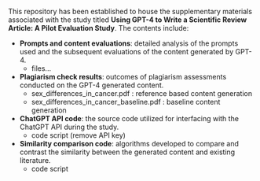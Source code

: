 This repository has been established to house the supplementary materials associated with the study titled **Using GPT-4 to Write a Scientific Review Article: A Pilot Evaluation Study**. The contents include:

* **Prompts and content evaluations**: detailed analysis of the prompts used and the subsequent evaluations of the content generated by GPT-4.
   - files...
* **Plagiarism check results**: outcomes of plagiarism assessments conducted on the GPT-4 generated content.
   - sex_differences_in_cancer.pdf : reference based content generation
   - sex_differences_in_cancer_baseline.pdf : baseline content generation
* **ChatGPT API code**: the source code utilized for interfacing with the ChatGPT API during the study.
   - code script (remove API key)
* **Similarity comparison code**: algorithms developed to compare and contrast the similarity between the generated content and existing literature.
   - code script
